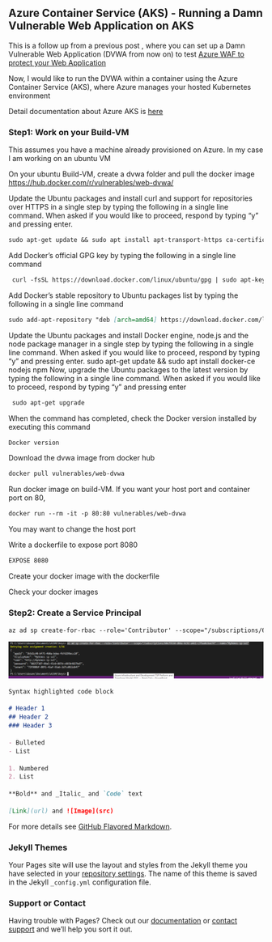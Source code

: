 ## Azure Container Service (AKS) - Running a Damn Vulnerable Web Application on AKS

This is a follow up from a previous post , where you can set up a Damn Vulnerable Web Application (DVWA from now on) to test [Azure WAF to protect your Web Application](https://blogs.msdn.microsoft.com/ukhybridcloud/2018/03/20/azure-waf-to-protect-your-web-application/)

Now, I would like to run the DVWA within a container using the Azure Container Service (AKS), where Azure manages your hosted Kubernetes environment

Detail documentation about Azure AKS is [here](https://docs.microsoft.com/en-us/azure/aks/)

### Step1: Work on your Build-VM

This assumes you have a machine already provisioned on Azure. In my case I am working on an ubuntu VM

On your ubuntu Build-VM, create a dvwa folder and pull the docker image
https://hub.docker.com/r/vulnerables/web-dvwa/

Update the Ubuntu packages and install curl and support for repositories over HTTPS in a single step by typing the following in a single line command. When asked if you would like to proceed, respond by typing “y” and pressing enter.

```markdown
sudo apt-get update && sudo apt install apt-transport-https ca-certificates curl software-properties-common
```

Add Docker’s official GPG key by typing the following in a single line command

```markdown
 curl -fsSL https://download.docker.com/linux/ubuntu/gpg | sudo apt-key add -
 ```
 Add Docker’s stable repository to Ubuntu packages list by typing the following in a single line command
 ```markdown
 sudo add-apt-repository "deb [arch=amd64] https://download.docker.com/linux/ubuntu $(lsb_release -cs) stable"
```

Update the Ubuntu packages and install Docker engine, node.js and the node package manager in a single step by typing the following in a single line command. When asked if you would like to proceed, respond by typing “y” and pressing enter.
 sudo apt-get update && sudo apt install docker-ce nodejs npm
 Now, upgrade the Ubuntu packages to the latest version by typing the following in a single line command. When asked if you would like to proceed, respond by typing “y” and pressing enter

```markdown
 sudo apt-get upgrade
 ```
 When the command has completed, check the Docker version installed by executing this command

```markdown
Docker version
```

Download the dvwa image from docker hub
```markdown
docker pull vulnerables/web-dvwa
```

Run docker image on build-VM. If you want your host port and container port on 80,

```markdown
docker run --rm -it -p 80:80 vulnerables/web-dvwa
```

You may want to change the host port

Write a dockerfile to expose port 8080
```markdown
EXPOSE 8080
```

Create your docker image with the dockerfile

Check your docker images

### Step2: Create a Service Principal

```markdown
az ad sp create-for-rbac --role='Contributor' --scope="/subscriptions/60e79550-d86a-4c92-a4e1-c7faa8c6ae74" --name="MyDemos-sp-sol"
```
![image of sp](/images/service_principal.png)



```markdown
Syntax highlighted code block

# Header 1
## Header 2
### Header 3

- Bulleted
- List

1. Numbered
2. List

**Bold** and _Italic_ and `Code` text

[Link](url) and ![Image](src)
```

For more details see [GitHub Flavored Markdown](https://guides.github.com/features/mastering-markdown/).

### Jekyll Themes

Your Pages site will use the layout and styles from the Jekyll theme you have selected in your [repository settings](https://github.com/davisanc/lab.aks.io/settings). The name of this theme is saved in the Jekyll `_config.yml` configuration file.

### Support or Contact

Having trouble with Pages? Check out our [documentation](https://help.github.com/categories/github-pages-basics/) or [contact support](https://github.com/contact) and we’ll help you sort it out.

